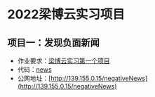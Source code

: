 # 2022梁博云实习项目
## 项目一：发现负面新闻
* 作业要求：[梁博云实习第一个项目](梁博云实习第一个项目（A班）.pdf)
* 代码：[news](/news/)
* 公网地址：[http://139.155.0.15/negativeNews](http://139.155.0.15/negativeNews)